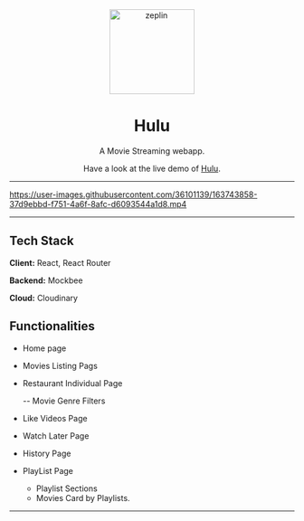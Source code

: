 <div align="center">

<img alt="zeplin" src="https://res.cloudinary.com/dwhsfh3sc/image/upload/v1650247934/zeplin-movies/movie-assets-imgs/MUSIC_1_zsjpzt.gif" width="150px" height="150px" />

# Hulu

A Movie Streaming webapp.
 
 Have a look at the live demo of [Hulu](https://hulus.netlify.app/).

</div>

---




https://user-images.githubusercontent.com/36101139/163743858-37d9ebbd-f751-4a6f-8afc-d6093544a1d8.mp4








---
## Tech Stack

**Client:** React, React Router

**Backend:** Mockbee

**Cloud:** Cloudinary 


## Functionalities

- Home page

- Movies Listing Pags

- Restaurant Individual Page

   -- Movie Genre Filters


- Like Videos Page
   

-  Watch Later Page

- History Page

- PlayList Page
     
     - Playlist Sections 
     - Movies Card by Playlists.


---
